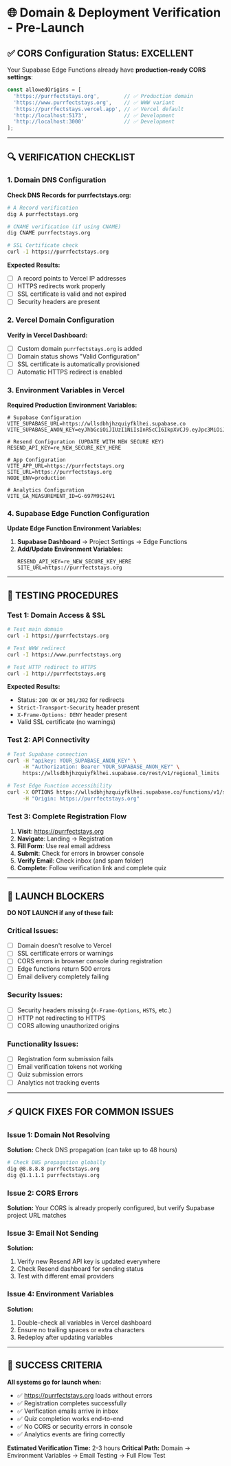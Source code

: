 # 🌐 Domain & Deployment Verification - Pre-Launch

## ✅ CORS Configuration Status: EXCELLENT

Your Supabase Edge Functions already have **production-ready CORS settings**:

```typescript
const allowedOrigins = [
  'https://purrfectstays.org',        // ✅ Production domain
  'https://www.purrfectstays.org',    // ✅ WWW variant  
  'https://purrfectstays.vercel.app', // ✅ Vercel default
  'http://localhost:5173',            // ✅ Development
  'http://localhost:3000'             // ✅ Development
];
```

---

## 🔍 VERIFICATION CHECKLIST

### **1. Domain DNS Configuration**

**Check DNS Records for purrfectstays.org:**
```bash
# A Record verification
dig A purrfectstays.org

# CNAME verification (if using CNAME)
dig CNAME purrfectstays.org

# SSL Certificate check
curl -I https://purrfectstays.org
```

**Expected Results:**
- [ ] A record points to Vercel IP addresses
- [ ] HTTPS redirects work properly  
- [ ] SSL certificate is valid and not expired
- [ ] Security headers are present

### **2. Vercel Domain Configuration**

**Verify in Vercel Dashboard:**
- [ ] Custom domain `purrfectstays.org` is added
- [ ] Domain status shows "Valid Configuration"
- [ ] SSL certificate is automatically provisioned
- [ ] Automatic HTTPS redirect is enabled

### **3. Environment Variables in Vercel**

**Required Production Environment Variables:**
```env
# Supabase Configuration
VITE_SUPABASE_URL=https://wllsdbhjhzquiyfklhei.supabase.co
VITE_SUPABASE_ANON_KEY=eyJhbGciOiJIUzI1NiIsInR5cCI6IkpXVCJ9.eyJpc3MiOiJzdXBhYmFzZSIsInJlZiI6IndsbHNkYmhqaHpxdWl5ZmtsaGVpIiwicm9sZSI6ImFub24iLCJpYXQiOjE3NDk3NTg0OTgsImV4cCI6MjA2NTMzNDQ5OH0.ky41Rcy9ZsmYStEIdC6jGqNer6WBcpbDVFvQs6Mk0Go

# Resend Configuration (UPDATE WITH NEW SECURE KEY)
RESEND_API_KEY=re_NEW_SECURE_KEY_HERE

# App Configuration  
VITE_APP_URL=https://purrfectstays.org
SITE_URL=https://purrfectstays.org
NODE_ENV=production

# Analytics Configuration
VITE_GA_MEASUREMENT_ID=G-697M9S24V1
```

### **4. Supabase Edge Function Configuration**

**Update Edge Function Environment Variables:**
1. **Supabase Dashboard** → Project Settings → Edge Functions
2. **Add/Update Environment Variables:**
   ```env
   RESEND_API_KEY=re_NEW_SECURE_KEY_HERE
   SITE_URL=https://purrfectstays.org
   ```

---

## 🧪 TESTING PROCEDURES

### **Test 1: Domain Access & SSL**
```bash
# Test main domain
curl -I https://purrfectstays.org

# Test WWW redirect  
curl -I https://www.purrfectstays.org

# Test HTTP redirect to HTTPS
curl -I http://purrfectstays.org
```

**Expected Results:**
- Status: `200 OK` or `301/302` for redirects
- `Strict-Transport-Security` header present
- `X-Frame-Options: DENY` header present
- Valid SSL certificate (no warnings)

### **Test 2: API Connectivity**
```bash
# Test Supabase connection
curl -H "apikey: YOUR_SUPABASE_ANON_KEY" \
     -H "Authorization: Bearer YOUR_SUPABASE_ANON_KEY" \
     https://wllsdbhjhzquiyfklhei.supabase.co/rest/v1/regional_limits

# Test Edge Function accessibility
curl -X OPTIONS https://wllsdbhjhzquiyfklhei.supabase.co/functions/v1/send-verification-email \
     -H "Origin: https://purrfectstays.org"
```

### **Test 3: Complete Registration Flow**
1. **Visit**: https://purrfectstays.org
2. **Navigate**: Landing → Registration 
3. **Fill Form**: Use real email address
4. **Submit**: Check for errors in browser console
5. **Verify Email**: Check inbox (and spam folder)
6. **Complete**: Follow verification link and complete quiz

---

## 🚨 LAUNCH BLOCKERS

**DO NOT LAUNCH if any of these fail:**

### **Critical Issues:**
- [ ] Domain doesn't resolve to Vercel
- [ ] SSL certificate errors or warnings
- [ ] CORS errors in browser console during registration
- [ ] Edge functions return 500 errors
- [ ] Email delivery completely failing

### **Security Issues:**
- [ ] Security headers missing (`X-Frame-Options`, `HSTS`, etc.)
- [ ] HTTP not redirecting to HTTPS
- [ ] CORS allowing unauthorized origins

### **Functionality Issues:**
- [ ] Registration form submission fails
- [ ] Email verification tokens not working
- [ ] Quiz submission errors
- [ ] Analytics not tracking events

---

## ⚡ QUICK FIXES FOR COMMON ISSUES

### **Issue 1: Domain Not Resolving**
**Solution:** Check DNS propagation (can take up to 48 hours)
```bash
# Check DNS propagation globally
dig @8.8.8.8 purrfectstays.org
dig @1.1.1.1 purrfectstays.org
```

### **Issue 2: CORS Errors**
**Solution:** Your CORS is already properly configured, but verify Supabase project URL matches

### **Issue 3: Email Not Sending**
**Solution:** 
1. Verify new Resend API key is updated everywhere
2. Check Resend dashboard for sending status
3. Test with different email providers

### **Issue 4: Environment Variables**
**Solution:**
1. Double-check all variables in Vercel dashboard
2. Ensure no trailing spaces or extra characters
3. Redeploy after updating variables

---

## 🎯 SUCCESS CRITERIA

**All systems go for launch when:**
- ✅ https://purrfectstays.org loads without errors
- ✅ Registration completes successfully
- ✅ Verification emails arrive in inbox
- ✅ Quiz completion works end-to-end
- ✅ No CORS or security errors in console
- ✅ Analytics events are firing correctly

**Estimated Verification Time:** 2-3 hours
**Critical Path:** Domain → Environment Variables → Email Testing → Full Flow Test